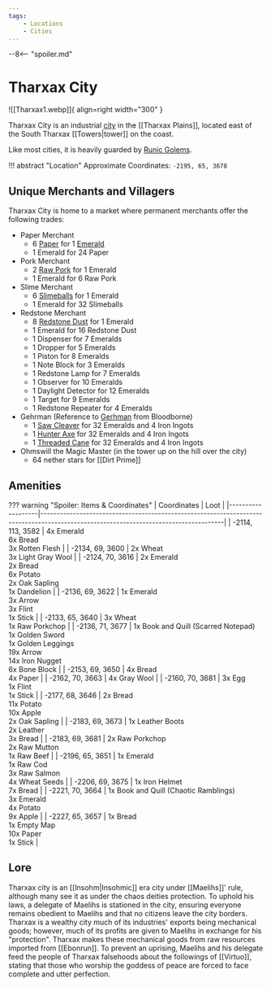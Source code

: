 ```yaml
---
tags:
    - Locations
    - Cities
---
```


--8<-- "spoiler.md"

# Tharxax City

![[Tharxax1.webp]]{ align=right width="300" }

Tharxax City is an industrial [city](/Settlements) in the [[Tharxax Plains]], located east of the South Tharxax [[Towers|tower]] on the coast.

Like most cities, it is heavily guarded by [Runic Golems](https://minecraft.gamepedia.com/Iron_Golem).

!!! abstract "Location"
	Approximate Coordinates: `-2195, 65, 3678`

## Unique Merchants and Villagers

Tharxax City is home to a market where permanent merchants offer the
following trades:

- Paper Merchant
    - 6 [Paper](https://minecraft.gamepedia.com/Paper) for 1 [Emerald](https://minecraft.gamepedia.com/Emerald)
    - 1 Emerald for 24 Paper
- Pork Merchant
    - 2 [Raw Pork](https://minecraft.gamepedia.com/Raw_Porkchop) for 1 Emerald
    - 1 Emerald for 6 Raw Pork
- Slime Merchant
    - 6 [Slimeballs](https://minecraft.gamepedia.com/Slimeball) for 1 Emerald
    - 1 Emerald for 32 Slimeballs
- Redstone Merchant
    - 8 [Redstone Dust](https://minecraft.gamepedia.com/Redstone_Dust) for 1 Emerald
    - 1 Emerald for 16 Redstone Dust
    - 1 Dispenser for 7 Emeralds
    - 1 Dropper for 5 Emeralds
    - 1 Piston for 8 Emeralds
    - 1 Note Block for 3 Emeralds
    - 1 Redstone Lamp for 7 Emeralds
    - 1 Observer for 10 Emeralds
    - 1 Daylight Detector for 12 Emeralds
    - 1 Target for 9 Emeralds
    - 1 Redstone Repeater for 4 Emeralds
- Gehrman (Reference to [Gerhman](https://bloodborne.wiki.fextralife.com/Gehrman) from Bloodborne)
    - 1 [Saw Cleaver](https://bloodborne.wiki.fextralife.com/Saw+Cleaver) for 32 Emeralds and 4 Iron Ingots
    - 1 [Hunter Axe](https://bloodborne.wiki.fextralife.com/Hunter+Axe) for 32 Emeralds and 4 Iron Ingots
    - 1 [Threaded Cane](https://bloodborne.wiki.fextralife.com/Threaded+Cane) for 32 Emeralds and 4 Iron Ingots
- Ohmswill the Magic Master (in the tower up on the hill over the city)
    - 64 nether stars for [[Dirt Prime]]

## Amenities

??? warning "Spoiler: Items & Coordinates"
	| Coordinates       | Loot                                                                                                                                 |
	|-------------------|--------------------------------------------------------------------------------------------------------------------------------------|
	| -2114, 113, 3582  | 4x Emerald <br>6x Bread <br>3x Rotten Flesh                                                                                          |
	| -2134, 69, 3600   | 2x Wheat <br>3x Light Gray Wool                                                                                                      |
	| -2124, 70, 3616   | 2x Emerald <br>2x Bread <br>6x Potato <br>2x Oak Sapling <br>1x Dandelion                                                            |
	| -2136, 69, 3622   | 1x Emerald <br>3x Arrow <br>3x Flint <br>1x Stick                                                                                    |
	| -2133, 65, 3640   | 3x Wheat <br>1x Raw Porkchop                                                                                                         |
	| -2136, 71, 3677   | 1x Book and Quill (Scarred Notepad) <br>1x Golden Sword <br>1x Golden Leggings <br>19x Arrow <br>14x Iron Nugget <br>6x Bone Block   |
	| -2153, 69, 3650   | 4x Bread <br>4x Paper                                                                                                                |
	| -2162, 70, 3663   | 4x Gray Wool                                                                                                                         |
	| -2160, 70, 3681   | 3x Egg <br>1x Flint <br>1x Stick                                                                                                     |
	| -2177, 68, 3646   | 2x Bread <br>11x Potato <br>10x Apple <br>2x Oak Sapling                                                                             |
	| -2183, 69, 3673   | 1x Leather Boots <br>2x Leather <br>3x Bread                                                                                         |
	| -2183, 69, 3681   | 2x Raw Porkchop <br>2x Raw Mutton <br>1x Raw Beef                                                                                    |
	| -2196, 65, 3651   | 1x Emerald <br>1x Raw Cod <br>3x Raw Salmon <br>4x Wheat Seeds                                                                       |
	| -2206, 69, 3675   | 1x Iron Helmet <br>7x Bread                                                                                                          |
	| -2221, 70, 3664   | 1x Book and Quill (Chaotic Ramblings) <br>3x Emerald <br>4x Potato <br>9x Apple                                                      |
	| -2227, 65, 3657   | 1x Bread <br>1x Empty Map <br>10x Paper <br>1x Stick                                                                                 |


## Lore

Tharxax city is an [[Insohm|Insohmic]] era city under [[Maelihs]]' rule, although many see it as under the chaos deities protection. To uphold his laws, a delegate of Maelihs is stationed in the city, ensuring everyone remains obedient to Maelihs and that no citizens leave the city borders. Tharxax is a wealthy city much of its industries' exports being mechanical goods; however, much of its profits are given to Maelihs in exchange for his "protection". Tharxax makes these mechanical goods from raw resources imported from [[Ebonrun]]. To prevent an uprising, Maelihs and his delegate feed the people of Tharxax falsehoods about the followings of [[Virtuo]], stating that those who worship the goddess of peace are forced to face complete and utter perfection.

